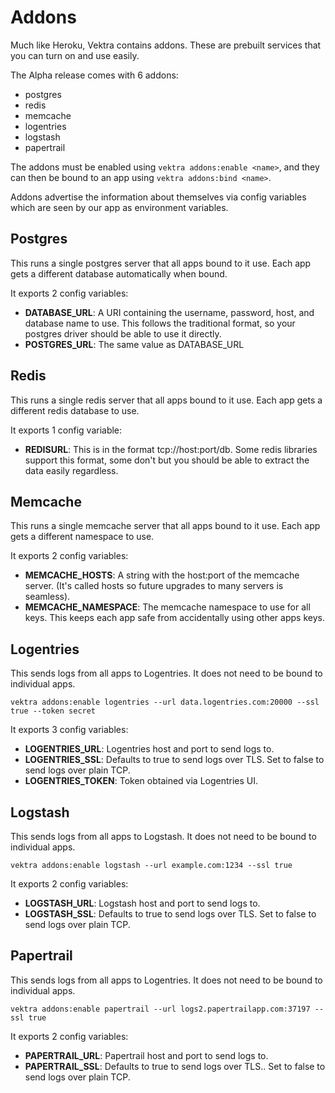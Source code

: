 Addons
======

Much like Heroku, Vektra contains addons. These are prebuilt services that you can turn on and use easily.

The Alpha release comes with 6 addons:
* postgres
* redis
* memcache
* logentries
* logstash
* papertrail

The addons must be enabled using `vektra addons:enable <name>`, and they can then be bound to an app using `vektra addons:bind <name>`.

Addons advertise the information about themselves via config variables which are seen by our app as environment variables.

## Postgres

This runs a single postgres server that all apps bound to it use. Each app gets a different database automatically when bound.

It exports 2 config variables:

* __DATABASE\_URL__: A URI containing the username, password, host, and database name to use. This follows the traditional format, so your postgres driver should be able to use it directly.
* __POSTGRES\_URL__: The same value as DATABASE\_URL

## Redis

This runs a single redis server that all apps bound to it use. Each app gets a different redis database to use.

It exports 1 config variable:

* __REDISURL__: This is in the format tcp://host:port/db. Some redis libraries support this format, some don't but you should be able to extract the data easily regardless.

## Memcache

This runs a single memcache server that all apps bound to it use. Each app gets a different namespace to use.

It exports 2 config variables:

* __MEMCACHE\_HOSTS__: A string with the host:port of the memcache server. (It's called hosts so future upgrades to many servers is seamless).
* __MEMCACHE\_NAMESPACE__: The memcache namespace to use for all keys. This keeps each app safe from accidentally using other apps keys.

## Logentries

This sends logs from all apps to Logentries. It does not need to be bound to individual apps.

`vektra addons:enable logentries --url data.logentries.com:20000 --ssl true --token secret`

It exports 3 config variables:

* __LOGENTRIES\_URL__: Logentries host and port to send logs to.
* __LOGENTRIES\_SSL__: Defaults to true to send logs over TLS. Set to false to send logs over plain TCP.
* __LOGENTRIES\_TOKEN__: Token obtained via Logentries UI.

## Logstash

This sends logs from all apps to Logstash. It does not need to be bound to individual apps.

`vektra addons:enable logstash --url example.com:1234 --ssl true`

It exports 2 config variables:

* __LOGSTASH\_URL__: Logstash host and port to send logs to.
* __LOGSTASH\_SSL__: Defaults to true to send logs over TLS. Set to false to send logs over plain TCP.

## Papertrail

This sends logs from all apps to Logentries. It does not need to be bound to individual apps.

`vektra addons:enable papertrail --url logs2.papertrailapp.com:37197 --ssl true`

It exports 2 config variables:

* __PAPERTRAIL\_URL__: Papertrail host and port to send logs to.
* __PAPERTRAIL\_SSL__: Defaults to true to send logs over TLS.. Set to false to send logs over plain TCP.
